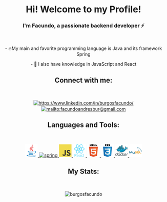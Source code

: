 <h1 align="center">Hi! Welcome to my Profile! </h1>
<h3 align="center">I'm Facundo, a passionate backend developer ⚡</h2>
<br>
<p align="center">
- 🔥My main and favorite programming language is Java and its framework Spring
 <p/>
 <p align="center">
- 🤝 I also have knowledge in JavaScript and React
 <p/>



<h2 align="center">Connect with me:</h2>
<br>
<p align="center">
<a href="https://linkedin.com/in/https://www.linkedin.com/in/burgosfacundo/" target="blank"><img align="center" src="https://raw.githubusercontent.com/rahuldkjain/github-profile-readme-generator/master/src/images/icons/Social/linked-in-alt.svg" alt="https://www.linkedin.com/in/burgosfacundo/" height="30" width="40" /></a>
  <a href="mailto:facundoandresbur@gmail.com" target="blank"><img align="center" src="https://upload.wikimedia.org/wikipedia/commons/thumb/4/4e/Mail_%28iOS%29.svg/800px-Mail_%28iOS%29.svg.png" alt="mailto:facundoandresbur@gmail.com" height="30" width="40" /></a>
</p>


<h2 align="center">Languages and Tools:</h2>
<br>
<p align="center"> 
<a href="https://www.java.com" target="_blank" rel="noreferrer"> <img src="https://raw.githubusercontent.com/devicons/devicon/master/icons/java/java-original.svg" alt="java" width="40" height="40"/> </a>
 <a href="https://spring.io/" target="_blank" rel="noreferrer"> <img src="https://www.vectorlogo.zone/logos/springio/springio-icon.svg" alt="spring" width="40" height="40"/> </a> 
 <a href="https://developer.mozilla.org/en-US/docs/Web/JavaScript" target="_blank" rel="noreferrer"> <img src="https://raw.githubusercontent.com/devicons/devicon/master/icons/javascript/javascript-original.svg" alt="javascript" width="40" height="40"/> </a>
 <a href="https://reactjs.org/" target="_blank" rel="noreferrer"> <img src="https://raw.githubusercontent.com/devicons/devicon/master/icons/react/react-original-wordmark.svg" alt="react" width="40" height="40"/> </a>
 <a href="https://www.w3.org/html/" target="_blank" rel="noreferrer"> <img src="https://raw.githubusercontent.com/devicons/devicon/master/icons/html5/html5-original-wordmark.svg" alt="html5" width="40" height="40"/> </a>
<a href="https://www.w3schools.com/css/" target="_blank" rel="noreferrer"> <img src="https://raw.githubusercontent.com/devicons/devicon/master/icons/css3/css3-original-wordmark.svg" alt="css3" width="40" height="40"/> </a> <a href="https://www.docker.com/" target="_blank" rel="noreferrer"> <img src="https://raw.githubusercontent.com/devicons/devicon/master/icons/docker/docker-original-wordmark.svg" alt="docker" width="40" height="40"/> </a>  <a href="https://www.mysql.com/" target="_blank" rel="noreferrer"> <img src="https://raw.githubusercontent.com/devicons/devicon/master/icons/mysql/mysql-original-wordmark.svg" alt="mysql" width="40" height="40"/> </a> </p>

<h2 align="center">My Stats:</h2>
<br>
<p align="center"><img align="center" src="https://github-readme-stats.vercel.app/api/top-langs?username=burgosfacundo&show_icons=true&locale=en&layout=compact" alt="burgosfacundo" /></p>
